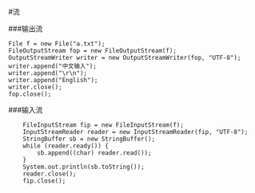 #流

###输出流

	File f = new File("a.txt");
	FileOutputStream fop = new FileOutputStream(f);
	OutputStreamWriter writer = new OutputStreamWriter(fop, "UTF-8");
	writer.append("中文输入");
	writer.append("\r\n");
	writer.append("English");
	writer.close();
	fop.close();


###输入流


		FileInputStream fip = new FileInputStream(f);
		InputStreamReader reader = new InputStreamReader(fip, "UTF-8");
		StringBuffer sb = new StringBuffer();
		while (reader.ready()) {
			sb.append((char) reader.read());
		}
		System.out.println(sb.toString());
		reader.close();
		fip.close();
		